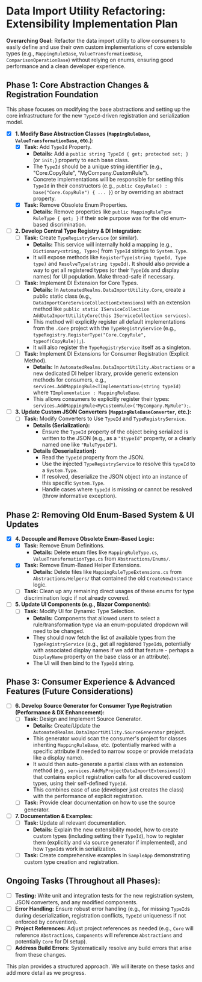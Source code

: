 # Data Import Utility Refactoring: Extensibility Implementation Plan

**Overarching Goal:** Refactor the data import utility to allow consumers to easily define and use their own custom implementations of core extensible types (e.g., `MappingRuleBase`, `ValueTransformationBase`, `ComparisonOperationBase`) without relying on enums, ensuring good performance and a clean developer experience.

## Phase 1: Core Abstraction Changes & Registration Foundation

This phase focuses on modifying the base abstractions and setting up the core infrastructure for the new `TypeId`-driven registration and serialization model.

- [X] **1. Modify Base Abstraction Classes (`MappingRuleBase`, `ValueTransformationBase`, etc.):**
    - [X] **Task:** Add `TypeId` Property.
        - **Details:** Add a `public string TypeId { get; protected set; }` (or `init;`) property to each base class.
        - The `TypeId` should be a unique string identifier (e.g., "Core.CopyRule", "MyCompany.CustomRule").
        - Concrete implementations will be responsible for setting this `TypeId` in their constructors (e.g., `public CopyRule() : base("Core.CopyRule") { ... }`) or by overriding an abstract property.
    - [X] **Task:** Remove Obsolete Enum Properties.
        - **Details:** Remove properties like `public MappingRuleType RuleType { get; }` if their sole purpose was for the old enum-based discrimination.

- [ ] **2. Develop Central Type Registry & DI Integration:**
    - [ ] **Task:** Create `TypeRegistryService` (or similar).
        - **Details:** This service will internally hold a mapping (e.g., `Dictionary<string, Type>`) from `TypeId` strings to `System.Type`.
        - It will expose methods like `RegisterType(string typeId, Type type)` and `ResolveType(string typeId)`. It should also provide a way to get all registered types (or their `TypeId`s and display names) for UI population. Make thread-safe if necessary.
    - [ ] **Task:** Implement DI Extension for Core Types.
        - **Details:** In `AutomatedRealms.DataImportUtility.Core`, create a public static class (e.g., `DataImportCoreServiceCollectionExtensions`) with an extension method like `public static IServiceCollection AddDataImportUtilityCore(this IServiceCollection services)`.
        - This method will explicitly register all default implementations from the `.Core` project with the `TypeRegistryService` (e.g., `typeRegistry.RegisterType("Core.CopyRule", typeof(CopyRule));`).
        - It will also register the `TypeRegistryService` itself as a singleton.
    - [ ] **Task:** Implement DI Extensions for Consumer Registration (Explicit Method).
        - **Details:** In `AutomatedRealms.DataImportUtility.Abstractions` or a new dedicated DI helper library, provide generic extension methods for consumers, e.g., `services.AddMappingRule<TImplementation>(string typeId)` where `TImplementation : MappingRuleBase`.
        - This allows consumers to explicitly register their types: `services.AddMappingRule<MyCustomRule>("MyCompany.MyRule");`.

- [ ] **3. Update Custom JSON Converters (`MappingRuleBaseConverter`, etc.):**
    - [ ] **Task:** Modify Converters to Use `TypeId` and `TypeRegistryService`.
        - **Details (Serialization):**
            - Ensure the `TypeId` property of the object being serialized is written to the JSON (e.g., as a `"$typeId"` property, or a clearly named one like `"RuleTypeId"`).
        - **Details (Deserialization):**
            - Read the `TypeId` property from the JSON.
            - Use the injected `TypeRegistryService` to resolve this `typeId` to a `System.Type`.
            - If resolved, deserialize the JSON object into an instance of this specific `System.Type`.
            - Handle cases where `typeId` is missing or cannot be resolved (throw informative exception).

## Phase 2: Removing Old Enum-Based System & UI Updates

- [X] **4. Decouple and Remove Obsolete Enum-Based Logic:**
    - [X] **Task:** Remove Enum Definitions.
        - **Details:** Delete enum files like `MappingRuleType.cs`, `ValueTransformationType.cs` from `Abstractions/Enums/`.
    - [X] **Task:** Remove Enum-Based Helper Extensions.
        - **Details:** Delete files like `MappingRuleTypeExtensions.cs` from `Abstractions/Helpers/` that contained the old `CreateNewInstance` logic.
    - [ ] **Task:** Clean up any remaining direct usages of these enums for type discrimination logic if not already covered.

- [ ] **5. Update UI Components (e.g., Blazor Components):**
    - [ ] **Task:** Modify UI for Dynamic Type Selection.
        - **Details:** Components that allowed users to select a rule/transformation type via an enum-populated dropdown will need to be changed.
        - They should now fetch the list of available types from the `TypeRegistryService` (e.g., get all registered `TypeId`s, potentially with associated display names if we add that feature - perhaps a `DisplayName` property on the base class or an attribute).
        - The UI will then bind to the `TypeId` string.

## Phase 3: Consumer Experience & Advanced Features (Future Considerations)

- [ ] **6. Develop Source Generator for Consumer Type Registration (Performance & DX Enhancement):**
    - [ ] **Task:** Design and Implement Source Generator.
        - **Details:** Create/Update the `AutomatedRealms.DataImportUtility.SourceGenerator` project.
        - This generator would scan the consumer's project for classes inheriting `MappingRuleBase`, etc. (potentially marked with a specific attribute if needed to narrow scope or provide metadata like a display name).
        - It would then auto-generate a partial class with an extension method (e.g., `services.AddMyProjectDataImportExtensions()`) that contains explicit registration calls for all discovered custom types, using their self-defined `TypeId`.
        - This combines ease of use (developer just creates the class) with the performance of explicit registration.
    - [ ] **Task:** Provide clear documentation on how to use the source generator.

- [ ] **7. Documentation & Examples:**
    - [ ] **Task:** Update all relevant documentation.
        - **Details:** Explain the new extensibility model, how to create custom types (including setting their `TypeId`), how to register them (explicitly and via source generator if implemented), and how `TypeId`s work in serialization.
    - [ ] **Task:** Create comprehensive examples in `SampleApp` demonstrating custom type creation and registration.

## Ongoing Tasks (Throughout all Phases):

- [ ] **Testing:** Write unit and integration tests for the new registration system, JSON converters, and any modified components.
- [ ] **Error Handling:** Ensure robust error handling (e.g., for missing `TypeId`s during deserialization, registration conflicts, `TypeId` uniqueness if not enforced by convention).
- [ ] **Project References:** Adjust project references as needed (e.g., `Core` will reference `Abstractions`, `Components` will reference `Abstractions` and potentially `Core` for DI setup).
- [ ] **Address Build Errors:** Systematically resolve any build errors that arise from these changes.

This plan provides a structured approach. We will iterate on these tasks and add more detail as we progress.
